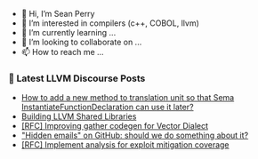 - 👋 Hi, I’m Sean Perry
- 👀 I’m interested in compilers (c++, COBOL, llvm)
- 🌱 I’m currently learning ...
- 💞️ I’m looking to collaborate on ...
- 📫 How to reach me ...

<!---
s66perry/s66perry is a ✨ special ✨ repository because its `README.md` (this file) appears on your GitHub profile.
You can click the Preview link to take a look at your changes.
--->
### 📕 Latest LLVM Discourse Posts

<!-- DISCOURSE-LLVM:START -->
- [How to add a new method to translation unit so that Sema InstantiateFunctionDeclaration can use it later?](https://discourse.llvm.org/t/how-to-add-a-new-method-to-translation-unit-so-that-sema-instantiatefunctiondeclaration-can-use-it-later/85012#post_1)
- [Building LLVM Shared Libraries](https://discourse.llvm.org/t/building-llvm-shared-libraries/84995#post_5)
- [[RFC] Improving gather codegen for Vector Dialect](https://discourse.llvm.org/t/rfc-improving-gather-codegen-for-vector-dialect/85011#post_1)
- [&quot;Hidden emails&quot; on GitHub: should we do something about it?](https://discourse.llvm.org/t/hidden-emails-on-github-should-we-do-something-about-it/74223?page=5#post_84)
- [[RFC] Implement analysis for exploit mitigation coverage](https://discourse.llvm.org/t/rfc-implement-analysis-for-exploit-mitigation-coverage/84326#post_3)
<!-- DISCOURSE-LLVM:END -->
